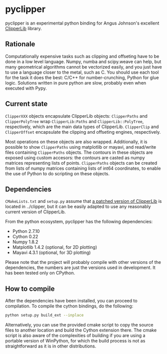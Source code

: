 # pyclipper

pyclipper is an experimental python binding for Angus Johnson's excellent [ClipperLib](http://www.angusj.com/delphi/clipper.php) library.

## Rationale

Computationally expensive tasks such as clipping and offseting have to be done in a low level language. Numpy, numba and scipy.weave can help, but many geometrical algorithms cannot be vectorized easily, and you just have to use a language closer to the metal, such as C. You should use each tool for the task it does the best: C/C++ for number-crunching, Python for glue logic. Solutions written in pure python are slow, probably even when executed with Pypy.

## Current state

`ClipperXXX` objects encapsulate ClipperLib objects: `ClipperPaths` and `ClipperPolyTree` wrap `ClipperLib:Paths` and `ClipperLib::PolyTree`, respectively, which are the main data types of ClipperLib. `ClipperClip` and `ClipperOffset` encapsulate the clipping and offseting engines, respectively.

Most operations on these objects are also wrapped. Additionally, it is possible to show `ClipperPaths` using matplotlib or mayavi, and read/write files containing `ClipperPaths` objects. The contours in these objects are exposed using custom accesors: the contours are casted as numpy matrices representing lists of points. `ClipperPaths` objects can be created from lists of numpy matrices containing lists of int64 coordinates, to enable the use of Python to do scripting on these objects. 

## Dependencies

`CMakeLists.txt` and `setup.py` assume that [a patched version of ClipperLib](https://github.com/jdfr/clipper) is located in ../clipper, but it can be easily adapted to use any reasonably current version of ClipperLib.

From the python ecosystem, pyclipper has the following dependencies:

* Python 2.7.10
* Cython 0.22
* Numpy 1.8.2
* Matplotlib 1.4.2 (optional, for 2D plotting)
* Mayavi 4.3.1 (optional, for 3D plotting)

Please note that the project will probably compile with other versions of the dependencies, the numbers are just the versions used in development. It has been tested only on CPython.

## How to compile

After the dependencies have been installed, you can proceed to compilation. To compile the cython bindings, do the following:

```bash
python setup.py build_ext --inplace
```

Alternatively, you can use the provided cmake script to copy the source files to another location and build the Cython extension there. The cmake script is also aware of the complexities of building if you are using a portable version of WinPython, for which the build process is not as straightforward as it is in other distributions.